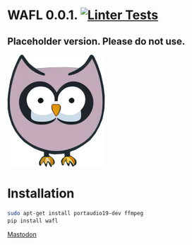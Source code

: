 # WAFL 0.0.1. [![Linter Tests](https://github.com/fractalego/wafl/actions/workflows/development-tests1.yml/badge.svg)](https://github.com/fractalego/wafl/actions/workflows/development-tests1.yml)

## Placeholder version. Please do not use.
![Logo](images/logo.png)


# Installation
```bash
sudo apt-get install portaudio19-dev ffmpeg
pip install wafl
```


<a rel="me" href="https://fractalego.social/@wafl">Mastodon</a>